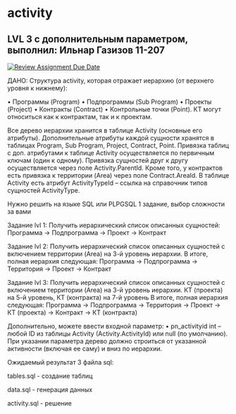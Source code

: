 # activity

## LVL 3 с дополнительным параметром, выполнил: Ильнар Газизов 11-207

[![Review Assignment Due Date](https://classroom.github.com/assets/deadline-readme-button-24ddc0f5d75046c5622901739e7c5dd533143b0c8e959d652212380cedb1ea36.svg)](https://classroom.github.com/a/NkHLBUoI)

ДАНО: Структура activity, которая отражает иерархию (от верхнего уровня к нижнему):

• Программы (Program) • Подпрограммы (Sub Program) • Проекты (Project) • Контракты (Contract) • Контрольные точки (Point). КТ могут относиться как к контрактам, так и к проектам.

Все дерево иерархии хранится в таблице Activity (основные его атрибуты). Дополнительные атрибуты каждой сущности хранятся в таблицах Program, Sub Program, Project, Contract, Point. Привязка таблиц с доп. атрибутами к таблице Activity осуществляется по первичным ключам (один к одному). 
Привязка сущностей друг к другу осуществляется через поле Activity.ParentId. Кроме того, у контрактов есть привязка к территории (Area) через поле Contract.AreaId. В таблице Activity есть атрибут ActivityTypeId – ссылка на справочник типов сущностей ActivityType.

Нужно решить на языке SQL или PLPGSQL 1 задание, выбор сложности за вами

Задание lvl 1: Получить иерархический список описанных сущностей: Программа -> Подпрограмма -> Проект -> Контракт

Задание lvl 2: Получить иерархический список описанных сущностей с включением территории (Area) на 3-й уровень иерархии. В итоге, полная иерархия следующая: Программа -> Подпрограмма -> Территория -> Проект -> Контракт

Задание lvl 3: Получить иерархический список описанных сущностей с включением территории (Area) на 3-й уровень иерархии. КТ (проекта) на 5-й уровень, КТ (контракта) на 7-й уровень В итоге, полная иерархия следующая: Программа -> Подпрограмма -> Территория -> Проект -> КТ (проекта) -> Контракт -> КТ (контракта)

Дополнительно, можете ввести входной параметр: • pn_activityid int – любой ID из таблицы Activity (Activity.ActivityId) или null (по умолчанию). При указании параметра дерево должно строиться от указанной активности (включая ее саму) и вниз по иерархии.

Ожидаемый результат 3 файла sql:

tables.sql - создание таблиц

data.sql - генерация данных

activity.sql - решение
